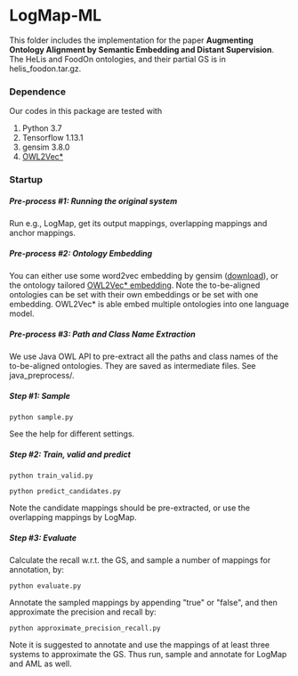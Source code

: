 # LogMap-ML

This folder includes the implementation for the paper ****Augmenting Ontology Alignment by Semantic Embedding and Distant Supervision****.
The HeLis and FoodOn ontologies, and their partial GS is in helis_foodon.tar.gz.

### Dependence 
Our codes in this package are tested with
  1. Python 3.7
  2. Tensorflow 1.13.1
  3. gensim 3.8.0
  4. [OWL2Vec\*](https://github.com/KRR-Oxford/OWL2Vec-Star)


### Startup

##### Pre-process #1: Running the original system
Run e.g., LogMap, get its output mappings, overlapping mappings and anchor mappings.

##### Pre-process #2: Ontology Embedding
You can either use some word2vec embedding by gensim ([download](https://drive.google.com/file/d/1rm9uJEKG25PJ79zxbZUWuaUroWeoWbFR/view?usp=sharing)), or the ontology tailored [OWL2Vec\* embedding](https://github.com/KRR-Oxford/OWL2Vec-Star). 
Note the to-be-aligned ontologies can be set with their own embeddings or be set with one embedding. OWL2Vec\* is able embed multiple ontologies into one language model.

##### Pre-process #3: Path and Class Name Extraction
We use Java OWL API to pre-extract all the paths and class names of the to-be-aligned ontologies. They are saved as intermediate files. See java_preprocess/.

##### Step #1: Sample
```python sample.py```

See the help for different settings.

##### Step #2: Train, valid and predict
```python train_valid.py```

```python predict_candidates.py```

Note the candidate mappings should be pre-extracted, or use the overlapping mappings by LogMap.

##### Step #3: Evaluate
Calculate the recall w.r.t. the GS, and sample a number of mappings for annotation, by:

```python evaluate.py```

Annotate the sampled mappings by appending "true" or "false", and then approximate the precision and recall by:

```python approximate_precision_recall.py```

Note it is suggested to annotate and use the mappings of at least three systems to approximate the GS. 
Thus run, sample and annotate for LogMap and AML as well.
